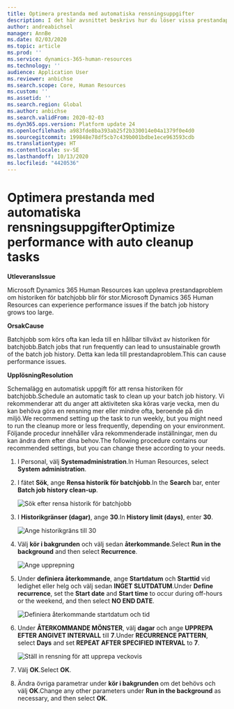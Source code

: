 ```yaml
---
title: Optimera prestanda med automatiska rensningsuppgifter
description: I det här avsnittet beskrivs hur du löser vissa prestandaproblem med Microsoft Dynamics 365 Human Resources genom att rensa historiken för batchjobb.
author: andreabichsel
manager: AnnBe
ms.date: 02/03/2020
ms.topic: article
ms.prod: ''
ms.service: dynamics-365-human-resources
ms.technology: ''
audience: Application User
ms.reviewer: anbichse
ms.search.scope: Core, Human Resources
ms.custom: ''
ms.assetid: ''
ms.search.region: Global
ms.author: anbichse
ms.search.validFrom: 2020-02-03
ms.dyn365.ops.version: Platform update 24
ms.openlocfilehash: a983fde8ba393ab25f2b330014e04a1379f0e4d0
ms.sourcegitcommit: 199848e78df5cb7c439b001bdbe1ece963593cdb
ms.translationtype: HT
ms.contentlocale: sv-SE
ms.lasthandoff: 10/13/2020
ms.locfileid: "4420536"
---
```

# <a name="optimize-performance-with-auto-cleanup-tasks"></a><span data-ttu-id="0f320-103">Optimera prestanda med automatiska rensningsuppgifter</span><span class="sxs-lookup"><span data-stu-id="0f320-103">Optimize performance with auto cleanup tasks</span></span>

<span data-ttu-id="0f320-104">**Utleverans**</span><span class="sxs-lookup"><span data-stu-id="0f320-104">**Issue**</span></span>

<span data-ttu-id="0f320-105">Microsoft Dynamics 365 Human Resources kan uppleva prestandaproblem om historiken för batchjobb blir för stor.</span><span class="sxs-lookup"><span data-stu-id="0f320-105">Microsoft Dynamics 365 Human Resources can experience performance issues if the batch job history grows too large.</span></span>

<span data-ttu-id="0f320-106">**Orsak**</span><span class="sxs-lookup"><span data-stu-id="0f320-106">**Cause**</span></span>

<span data-ttu-id="0f320-107">Batchjobb som körs ofta kan leda till en hållbar tillväxt av historiken för batchjobb.</span><span class="sxs-lookup"><span data-stu-id="0f320-107">Batch jobs that run frequently can lead to unsustainable growth of the batch job history.</span></span> <span data-ttu-id="0f320-108">Detta kan leda till prestandaproblem.</span><span class="sxs-lookup"><span data-stu-id="0f320-108">This can cause performance issues.</span></span> 

<span data-ttu-id="0f320-109">**Upplösning**</span><span class="sxs-lookup"><span data-stu-id="0f320-109">**Resolution**</span></span>

<span data-ttu-id="0f320-110">Schemalägg en automatisk uppgift för att rensa historiken för batchjobb.</span><span class="sxs-lookup"><span data-stu-id="0f320-110">Schedule an automatic task to clean up your batch job history.</span></span> <span data-ttu-id="0f320-111">Vi rekommenderar att du anger att aktiviteten ska köras varje vecka, men du kan behöva göra en rensning mer eller mindre ofta, beroende på din miljö.</span><span class="sxs-lookup"><span data-stu-id="0f320-111">We recommend setting up the task to run weekly, but you might need to run the cleanup more or less frequently, depending on your environment.</span></span> <span data-ttu-id="0f320-112">Följande procedur innehåller våra rekommenderade inställningar, men du kan ändra dem efter dina behov.</span><span class="sxs-lookup"><span data-stu-id="0f320-112">The following procedure contains our recommended settings, but you can change these according to your needs.</span></span>

1. <span data-ttu-id="0f320-113">I Personal, välj **Systemadministration**.</span><span class="sxs-lookup"><span data-stu-id="0f320-113">In Human Resources, select **System administration**.</span></span>

2. <span data-ttu-id="0f320-114">I fätet **Sök**, ange **Rensa historik för batchjobb**.</span><span class="sxs-lookup"><span data-stu-id="0f320-114">In the **Search** bar, enter **Batch job history clean-up**.</span></span>

   ![Sök efter rensa historik för batchjobb](media/talent-batch-history-cleanup-search-bar.png)

3. <span data-ttu-id="0f320-116">I **Historikgränser (dagar)**, ange **30**.</span><span class="sxs-lookup"><span data-stu-id="0f320-116">In **History limit (days)**, enter **30**.</span></span>

   ![Ange historikgräns till 30](media/talent-batch-history-cleanup-history-limit.png)

4. <span data-ttu-id="0f320-118">Välj **kör i bakgrunden** och välj sedan **återkommande**.</span><span class="sxs-lookup"><span data-stu-id="0f320-118">Select **Run in the background** and then select **Recurrence**.</span></span>

   ![Ange upprepning](media/talent-batch-history-cleanup-recurrence.png)

5. <span data-ttu-id="0f320-120">Under **definiera återkommande**, ange **Startdatum** och **Starttid** vid ledighet eller helg och välj sedan **INGET SLUTDATUM**.</span><span class="sxs-lookup"><span data-stu-id="0f320-120">Under **Define recurrence**, set the **Start date** and **Start time** to occur during off-hours or the weekend, and then select **NO END DATE**.</span></span> 

   ![Definiera återkommande startdatum och tid](media/talent-batch-history-cleanup-define-recurrence.png)

6. <span data-ttu-id="0f320-122">Under **ÅTERKOMMANDE MÖNSTER**, välj **dagar** och ange **UPPREPA EFTER ANGIVET INTERVALL** till **7**.</span><span class="sxs-lookup"><span data-stu-id="0f320-122">Under **RECURRENCE PATTERN**, select **Days** and set **REPEAT AFTER SPECIFIED INTERVAL** to **7**.</span></span>

   ![Ställ in rensning för att upprepa veckovis](media/talent-batch-history-cleanup-recurrence-pattern.png)

7. <span data-ttu-id="0f320-124">Välj **OK**.</span><span class="sxs-lookup"><span data-stu-id="0f320-124">Select **OK**.</span></span>

8. <span data-ttu-id="0f320-125">Ändra övriga parametrar under **kör i bakgrunden** om det behövs och välj **OK**.</span><span class="sxs-lookup"><span data-stu-id="0f320-125">Change any other parameters under **Run in the background** as necessary, and then select **OK**.</span></span>

